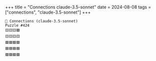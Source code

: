 +++
title = "Connections claude-3.5-sonnet"
date = 2024-08-08
tags = ["connections", "claude-3.5-sonnet"]
+++

```text
🤖 Connections (claude-3.5-sonnet) 
Puzzle #424
🟨🟨🟨🟪
🟨🟨🟨🟨
🟩🟩🟩🟩
🟦🟦🟦🟦
🟪🟪🟪🟪
```
